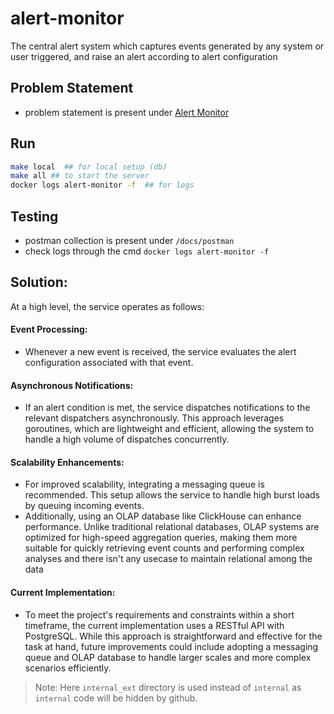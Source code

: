# alert-monitor
The central alert system which captures events generated by any system or user triggered, and raise an alert according to alert configuration

## Problem Statement

- problem statement is present under [Alert Monitor](https://github.com/purush7/alert-monitor/blob/main/docs/approach.md)

## Run

```bash
make local  ## for local setup (db)
make all ## to start the server
docker logs alert-monitor -f  ## for logs
```

## Testing

- postman collection is present under `/docs/postman`
- check logs through the cmd `docker logs alert-monitor -f`


## Solution:

At a high level, the service operates as follows:

#### Event Processing:
 - Whenever a new event is received, the service evaluates the alert configuration associated with that event.
    
#### Asynchronous Notifications:
- If an alert condition is met, the service dispatches notifications to the relevant dispatchers asynchronously. This approach leverages goroutines, which are lightweight and efficient, allowing the system to handle a high volume of dispatches concurrently.

#### Scalability Enhancements:
- For improved scalability, integrating a messaging queue is recommended. This setup allows the service to handle high burst loads by queuing incoming events.
- Additionally, using an OLAP database like ClickHouse can enhance performance. Unlike traditional relational databases, OLAP systems are optimized for high-speed aggregation queries, making them more suitable for quickly retrieving event counts and performing complex analyses and there isn't any usecase to maintain relational among the data

####  Current Implementation:
- To meet the project's requirements and constraints within a short timeframe, the current implementation uses a RESTful API with PostgreSQL. While this approach is straightforward and effective for the task at hand, future improvements could include adopting a messaging queue and OLAP database to handle larger scales and more complex scenarios efficiently.

> Note: Here `internal_ext` directory is used instead of `internal` as `internal` code will be hidden by github. 